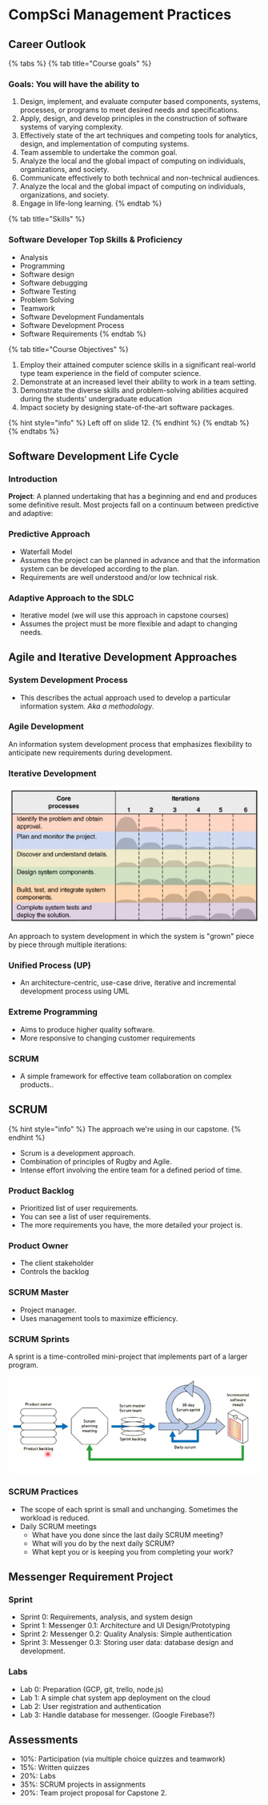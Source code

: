 # CompSci Management Practices

## Career Outlook

{% tabs %}
{% tab title="Course goals" %}
### Goals: You will have the ability to

1. Design, implement, and evaluate computer based components, systems, processes, or programs to meet desired needs and specifications.
2. Apply, design, and develop principles in the construction of software systems of varying complexity.
3. Effectively state of the art techniques and competing tools for analytics, design, and implementation of computing systems.
4. Team assemble to undertake the common goal.&#x20;
5. Analyze the local and the global impact of computing on individuals, organizations, and society.
6. Communicate effectively to both technical and non-technical audiences.
7. Analyze the local and the global impact of computing on individuals, organizations, and society.
8. Engage in life-long learning.
{% endtab %}

{% tab title="Skills" %}
### Software Developer Top Skills & Proficiency

* Analysis
* Programming
* Software design
* Software debugging
* Software Testing
* Problem Solving
* Teamwork
* Software Development Fundamentals
* Software Development Process
* Software Requirements
{% endtab %}

{% tab title="Course Objectives" %}
1. Employ their attained computer science skills in a significant real-world type team experience in the field of computer science.
2. Demonstrate at an increased level their ability to work in a team setting.
3. Demonstrate the diverse skills and problem-solving abilities acquired during the students' undergraduate education
4. Impact society by designing state-of-the-art software packages.

{% hint style="info" %}
Left off on slide 12.
{% endhint %}
{% endtab %}
{% endtabs %}

## Software Development Life Cycle

### Introduction

**Project**: A planned undertaking that has a beginning and end and produces some definitive result. Most projects fall on a continuum between predictive and adaptive:

### Predictive Approach

* Waterfall Model
* Assumes the project can be planned in advance and that the information system can be developed according to the plan.
* Requirements are well understood and/or low technical risk.&#x20;

### Adaptive Approach to the SDLC

* Iterative model (we will use this approach in capstone courses)
* Assumes the project must be more flexible and adapt to changing needs.&#x20;

## Agile and Iterative Development Approaches

### System Development Process

* This describes the actual approach used to develop a particular information system. _Aka a methodology_.

### Agile Development

An information system development process that emphasizes flexibility to anticipate new requirements during development.&#x20;

### Iterative Development

![A visualization of iterative development.](<../.gitbook/assets/image (170).png>)

An approach to system development in which the system is "grown" piece by piece through multiple iterations:

### Unified Process (UP)

* An architecture-centric, use-case drive, iterative and incremental development process using UML

### Extreme Programming

* Aims to produce higher quality software.
* More responsive to changing customer requirements

### SCRUM

* A simple framework for effective team collaboration on complex products..

## SCRUM

{% hint style="info" %}
The approach we're using in our capstone.
{% endhint %}

* Scrum is a development approach.
* Combination of principles of Rugby and Agile.
* Intense effort involving the entire team for a defined period of time.

### Product Backlog

* Prioritized list of user requirements.
* You can see a list of user requirements.
* The more requirements you have, the more detailed your project is.

### Product Owner

* The client stakeholder
* Controls the backlog

### SCRUM Master

* Project manager.
* Uses management tools to maximize efficiency.

### SCRUM Sprints

A sprint is a time-controlled mini-project that implements part of a larger program.

![](<../.gitbook/assets/image (171).png>)

### SCRUM Practices

* The scope of each sprint is small and unchanging. Sometimes the workload is reduced.
* Daily SCRUM meetings
  * What have you done since the last daily SCRUM meeting?
  * What will you do by the next daily SCRUM?
  * What kept you or is keeping you from completing your work?

## Messenger Requirement Project

### Sprint

* Sprint 0: Requirements, analysis, and system design
* Sprint 1: Messenger 0.1: Architecture and UI Design/Prototyping
* Sprint 2: Messenger 0.2: Quality Analysis: Simple authentication
* Sprint 3: Messenger 0.3: Storing user data: database design and development.

### Labs

* Lab 0: Preparation (GCP, git, trello, node.js)
* Lab 1: A simple chat system app deployment on the cloud
* Lab 2: User registration and authentication
* Lab 3: Handle database for messenger. (Google Firebase?)

## Assessments

* 10%: Participation (via multiple choice quizzes and teamwork)
* 15%: Written quizzes
* 20%: Labs
* 35%: SCRUM projects in assignments
* 20%: Team project proposal for Capstone 2.

##
